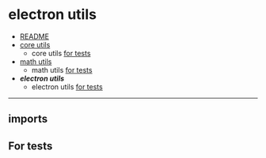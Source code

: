 # electron utils

- [README](../README.md)
- [core utils](./core.md#core-js-utils) 
  - core utils [for tests](./core.md#for-tests) 
- [math utils](./math.md#core-js-utils) 
  - math utils [for tests](./math.md#for-tests) 
- __***electron utils***__
  - electron utils [for tests](#for-tests) 

***

## imports


## For tests
